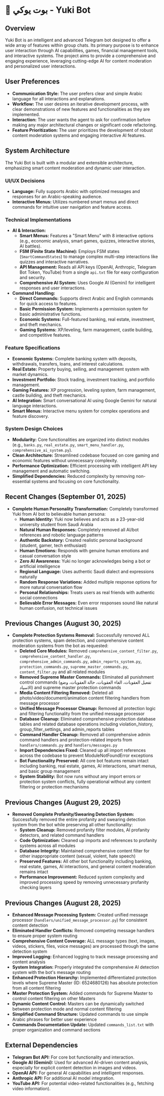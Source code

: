 # 🤖 بوت يوكي - Yuki Bot

## Overview
Yuki Bot is an intelligent and advanced Telegram bot designed to offer a wide array of features within group chats. Its primary purpose is to enhance user interaction through AI capabilities, games, financial management tools, and interactive systems. The project aims to provide a comprehensive and engaging experience, leveraging cutting-edge AI for content moderation and personalized user interactions.

## User Preferences
- **Communication Style:** The user prefers clear and simple Arabic language for all interactions and explanations.
- **Workflow:** The user desires an iterative development process, with clear demonstrations of new features and functionalities as they are implemented.
- **Interaction:** The user wants the agent to ask for confirmation before making any major architectural changes or significant code refactoring.
- **Feature Prioritization:** The user prioritizes the development of robust content moderation systems and engaging interactive AI features.

## System Architecture

The Yuki Bot is built with a modular and extensible architecture, emphasizing smart content moderation and dynamic user interaction.

### UI/UX Decisions
- **Language:** Fully supports Arabic with optimized messages and responses for an Arabic-speaking audience.
- **Interactive Menus:** Utilizes numbered smart menus and direct commands for intuitive user navigation and feature access.

### Technical Implementations
- **AI & Interaction:**
    - **Smart Menus:** Features a "Smart Menu" with 8 interactive options (e.g., economic analysis, smart games, quizzes, interactive stories, AI battles).
    - **FSM (Finite State Machine):** Employs FSM states (`SmartCommandStates`) to manage complex multi-step interactions like quizzes and interactive narratives.
    - **API Management:** Reads all API keys (OpenAI, Anthropic, Telegram Bot Token, YouTube) from a single `api.txt` file for easy configuration and security.
    - **Comprehensive AI System:** Uses Google AI (Gemini) for intelligent responses and user interactions.
- **Command Handling:**
    - **Direct Commands:** Supports direct Arabic and English commands for quick access to features.
    - **Basic Permission System:** Implements a permission system for basic administrative functions.
    - **Economic Systems:** Full-featured banking, real estate, investment, and theft mechanics.
    - **Gaming Systems:** XP/leveling, farm management, castle building, and competitive features.

### Feature Specifications
- **Economic Systems:** Complete banking system with deposits, withdrawals, transfers, loans, and interest calculations.
- **Real Estate:** Property buying, selling, and management system with market dynamics.
- **Investment Portfolio:** Stock trading, investment tracking, and portfolio management.
- **Gaming Features:** XP progression, leveling system, farm management, castle building, and theft mechanics.
- **AI Integration:** Smart conversational AI using Google Gemini for natural language interactions.
- **Smart Menus:** Interactive menu system for complex operations and feature discovery.

### System Design Choices
- **Modularity:** Core functionalities are organized into distinct modules (e.g., `banks.py`, `real_estate.py`, `smart_menu_handler.py`, `comprehensive_ai_system.py`).
- **Clean Architecture:** Streamlined codebase focused on core gaming and economic features without unnecessary complexity.
- **Performance Optimization:** Efficient processing with intelligent API key management and automatic switching.
- **Simplified Dependencies:** Reduced complexity by removing non-essential systems and focusing on core functionality.

## Recent Changes (September 01, 2025)
- **Complete Human Personality Transformation:** Completely transformed Yuki from AI bot to believable human persona:
  - **Human Identity:** Yuki now believes and acts as a 23-year-old university student from Saudi Arabia
  - **Natural Human Responses:** Completely removed all AI/bot references and robotic language patterns
  - **Authentic Backstory:** Created realistic personal background (student, gamer, tech enthusiast)
  - **Human Emotions:** Responds with genuine human emotions and casual conversation style
  - **Zero AI Awareness:** Yuki no longer acknowledges being a bot or artificial intelligence
  - **Regional Language:** Uses authentic Saudi dialect and expressions naturally
  - **Random Response Variations:** Added multiple response options for more natural conversation flow
  - **Personal Relationships:** Treats users as real friends with authentic social connections
  - **Believable Error Messages:** Even error responses sound like natural human confusion, not technical issues

## Previous Changes (August 30, 2025)
- **Complete Protection Systems Removal:** Successfully removed ALL protection systems, spam detection, and comprehensive content moderation systems from the bot as requested:
  - **Deleted Core Modules:** Removed `comprehensive_content_filter.py`, `comprehensive_content_handler.py`, `comprehensive_admin_commands.py`, `admin_reports_system.py`, `protection_commands.py`, `supreme_master_commands.py`, `content_filter.py` and all related modules
  - **Removed Supreme Master Commands:** Eliminated all punishment control commands (تفعيل العقوبات، الغاء العقوبات، حالة العقوبات، وضع الاسياد) and supreme master protection commands
  - **Media Content Filtering Removed:** Deleted all photo/video/document/animation content filtering handlers from message processor
  - **Unified Message Processor Cleanup:** Removed all protection logic and filtering functionality from the unified message processor
  - **Database Cleanup:** Eliminated comprehensive protection database tables and related database operations including violation_history, group_filter_settings, and admin_reports tables
  - **Command Handler Cleanup:** Removed all comprehensive admin command handlers and protection-related imports from `handlers/commands.py` and `handlers/messages.py`
  - **Import Dependencies Fixed:** Cleaned up all import references across the codebase to prevent ModuleNotFoundError exceptions
  - **Bot Functionality Preserved:** All core bot features remain intact including banking, real estate, games, AI interactions, smart menus, and basic group management
  - **System Stability:** Bot now runs without any import errors or protection system conflicts, fully operational without any content filtering or protection mechanisms

## Previous Changes (August 29, 2025)
- **Removed Complete Profanity/Swearing Detection System:** Successfully removed the entire profanity and swearing detection system from the bot while preserving all other functionality:
  - **System Cleanup:** Removed profanity filter modules, AI profanity detectors, and related command handlers
  - **Code Optimization:** Cleaned up imports and references to profanity systems across all modules
  - **Database Integrity:** Maintained comprehensive content filter for other inappropriate content (sexual, violent, hate speech)
  - **Preserved Features:** All other bot functionality including banking, real estate, games, AI interactions, and general content moderation remains intact
  - **Performance Improvement:** Reduced system complexity and improved processing speed by removing unnecessary profanity checking layers

## Previous Changes (August 28, 2025)
- **Enhanced Message Processing System:** Created unified message processor (`handlers/unified_message_processor.py`) for consistent content detection
- **Eliminated Handler Conflicts:** Removed competing message handlers to ensure proper system routing
- **Comprehensive Content Coverage:** ALL message types (text, images, videos, stickers, files, voice messages) are processed through the same detection system
- **Improved Logging:** Enhanced logging to track message processing and content analysis
- **System Integration:** Properly integrated the comprehensive AI detection system with the bot's message routing
- **Enhanced Protection Hierarchy:** Implemented differentiated protection levels where Supreme Master (ID: 6524680126) has absolute protection from all content filtering
- **Master Protection System:** Added commands for Supreme Master to control content filtering on other Masters
- **Dynamic Content Control:** Masters can be dynamically switched between protection mode and normal content filtering
- **Simplified Command Structure:** Updated commands to use simple Arabic phrases for better user experience
- **Commands Documentation Update:** Updated `commands_list.txt` with proper organization and command sections

## External Dependencies
- **Telegram Bot API:** For core bot functionality and interaction.
- **Google AI (Gemini):** Used for advanced AI-driven content analysis, especially for explicit content detection in images and videos.
- **OpenAI API:** For general AI capabilities and intelligent responses.
- **Anthropic API:** For additional AI model integration.
- **YouTube API:** For potential video-related functionalities (e.g., fetching video information).